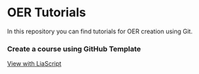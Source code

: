 # OER Tutorials

In this repository you can find tutorials for OER creation using Git.

### Create a course using GitHub Template
[View with LiaScript](https://liascript.github.io/course/?https://raw.githubusercontent.com/smatts/oer-tutorials/main/github_template/15-min-tutorial.md)
